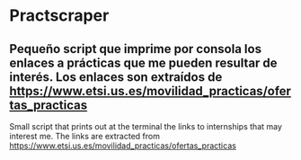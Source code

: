 # Practscraper
Pequeño script que imprime por consola los enlaces a prácticas que me pueden resultar de interés. Los enlaces son extraídos de https://www.etsi.us.es/movilidad_practicas/ofertas_practicas
-------------------------------------
Small script that prints out at the terminal the links to internships that may interest me. The links are extracted from https://www.etsi.us.es/movilidad_practicas/ofertas_practicas
